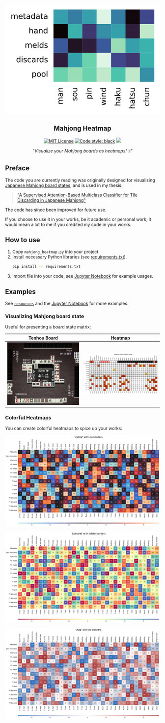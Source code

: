 <p align="center">
    <img src="./resources/logo.svg">
</p>


<h2 align="center">Mahjong Heatmap</h2>

<p align="center">
<a href="./LICENSE"><img alt="MIT License" src="https://img.shields.io/badge/License-MIT-blue.svg"></a>
<a href="https://github.com/psf/black"><img alt="Code style: black" src="https://img.shields.io/badge/code%20style-black-000000.svg"></a>
<a href="https://en.wikipedia.org/wiki/Cat"><img src="https://img.shields.io/badge/Animal-🐱-orange.svg"></a>
</p>

<p align="center">
<i>"Visualize your Mahjong boards as heatmaps! 🀄"</i>
</p>



## Preface

The code you are currently reading was originally designed for visualizing [Japanese Mahjong board states](https://www.kaggle.com/datasets/trongdt/japanese-mahjong-board-states), and is used in my thesis: 

> ["A Supervised Attention-Based Multiclass Classifier for Tile Discarding in Japanese Mahjong"](https://hdl.handle.net/11250/2823898)

The code has since been improved for future use. 

If you choose to use it in your works, be it academic or personal work, it would mean a lot to me if you credited my code in your works.

## How to use

1. Copy `mahjong_heatmap.py` into your project.
2. Install necessary Python libraries (see [requirements.txt](./requirements.txt)).
    ```bash
    pip install -r requirements.txt
    ```
3. Import file into your code, see [Jupyter Notebook](./example_usage.ipynb) for example usages.


## Examples

See [`resources`](./resources/) and the [Jupyter Notebook](./example_usage.ipynb) for more examples.

### Visualizing Mahjong board state

Useful for presenting a board state matrix:

Tenhou Board             |  Heatmap
:-------------------------:|:-------------------------:
![](./resources/tenhou_example.png)  |  ![](./resources/kaggle_example_black.png)


### Colorful Heatmaps

You can create colorful heatmaps to spice up your works:

<p align="center">
    <img src="./resources/icefire_no_border.png">
</p>

<p align="center">
    <img src="./resources/Spectral_white_border.png">
</p>

<p align="center">
    <img src="./resources/vlag_no_border.png">
</p>